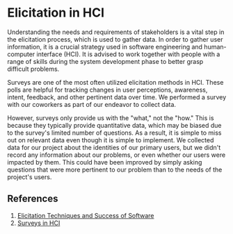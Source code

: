 # Elicitation in HCI

Understanding the needs and requirements of stakeholders is a vital step in the elicitation process, which is used to gather data. In order to gather user information, it is a crucial strategy used in software engineering and human-computer interface (HCI). It is advised to work together with people with a range of skills during the system development phase to better grasp difficult problems.

Surveys are one of the most often utilized elicitation methods in HCI. These polls are helpful for tracking changes in user perceptions, awareness, intent, feedback, and other pertinent data over time. We performed a survey with our coworkers as part of our endeavor to collect data.

However, surveys only provide us with the "what," not the "how." This is because they typically provide quantitative data, which may be biased due to the survey's limited number of questions. As a result, it is simple to miss out on relevant data even though it is simple to implement. We collected data for our project about the identities of our primary users, but we didn't record any information about our problems, or even whether our users were impacted by them. This could have been improved by simply asking questions that were more pertinent to our problem than to the needs of the project's users.

## References

1. [Elicitation Techniques and Success of Software](https://www.ijert.org/research/elicitation-techniques-and-success-of-software-IJERTV3IS041509.pdf)
2. [Surveys in HCI](https://www.uio.no/studier/emner/matnat/ifi/IN2020/h22/timeplan/07-hci-methods-short.pdf)

